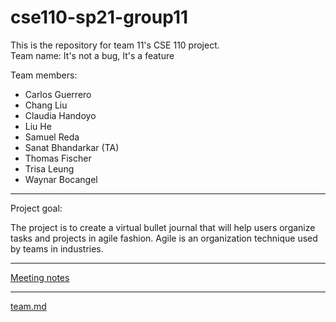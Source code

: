 # cse110-sp21-group11
This is the repository for team 11's CSE 110 project.  
Team name: It's not a bug, It's a feature

Team members:   
- Carlos Guerrero
- Chang Liu
- Claudia Handoyo
- Liu He 
- Samuel Reda
- Sanat Bhandarkar (TA)
- Thomas Fischer
- Trisa Leung
- Waynar Bocangel  
<hr></hr>

Project goal:  

The project is to create a virtual bullet journal that will help users organize tasks and projects in agile fashion.
Agile is an organization technique used by teams in industries. 
<hr></hr> 

[Meeting notes](/admin/meetings)
<hr></hr>

[team.md](/admin/team.md)
